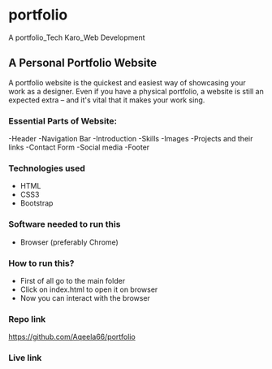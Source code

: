 # portfolio
 A portfolio_Tech Karo_Web Development
 
 ## A Personal Portfolio Website

A portfolio website is the quickest and easiest way of showcasing your work as a designer. Even if you have a physical portfolio, a website is still an expected extra – and it's vital that it makes your work sing.

### Essential Parts of Website: 
-Header
-Navigation Bar
-Introduction
-Skills
-Images
-Projects and their links
-Contact Form
-Social media
-Footer
### Technologies used
- HTML
- CSS3
- Bootstrap

### Software needed to run this 
- Browser (preferably Chrome)

### How to run this?
- First of all go to the main folder
- Click on index.html to open it on browser
- Now you can interact with the browser

### Repo link
https://github.com/Aqeela66/portfolio

### Live link


